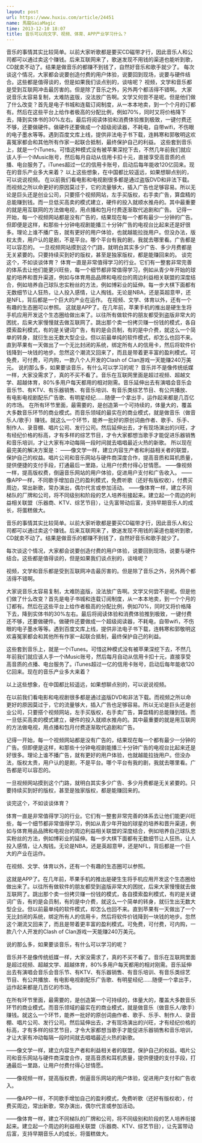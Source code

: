 ```yaml
---
layout: post
url: https://www.huxiu.com/article/24451
name: 馬龍GaiaMagic
time: 2013-12-10 18:07
title: 音乐可以向文字、视频、体育、APP产业学习什么？
---
```

音乐的事情其实比较简单。以前大家听歌都是要买CD磁带才行，因此音乐人和公司都可以通过卖这个赚钱。后来互联网来了，歌迷发现不用钱的渠道也能听到歌，CD就卖不动了。结果是做音乐的都赚不到钱了，自然好音乐和歌手就少了。 每次谈这个情况，大家都会说要创造付费的用户体验，说要回到现场，说要与硬件结合。这些都是值得谈的，但是如果我们谈点别的，谈啥呢？ 视频，文学和音乐都是受到互联网冲击最厉害的。但是除了音乐之外，另外两个都活得不错啊。 大家说音乐太容易复制，太难防盗版，没法放广告啊。文学又何尝不是呢。但是他们做了什么改变？首先是电子书城和连载订阅制度，从一本本地卖，到一个个月的订都有。然后在这些平台上给作者极高的分配比例，例如70%，同时又将价格降下去，降到实体书的30%左右。最后将阅读体验和消费体验推到极致，一键付费还不够，还要做硬件。做硬件还要做成一个超级阅读器，不耗电，自带wifi，不伤眼的电子墨水等等。遇到百度文库上线，提供非法电子书下载，连韩寒和郭敬明这欢喜冤家都会和其他所有作家一起联合抵制，最终保护自己的利益。 这些套到音乐上，就是一个iTunes。可惜这种模式没有被苹果深挖下去，不然几年前我们就应该人手一个iMusic账号，然后每月自动从信用卡扣十元，直接享受高音质的点播、电台服务了。iTunes超过一亿的信用卡账号，启动后每年能收120亿回来。现在的音乐产业多大来着？ 以上这些想象，在中国都比较遥远，如果想聊点别的，可以说说视频。 在以前我们看电影和电视剧很多都是通过盗版DVD和非法下载。而视频之所以命更好的原因莫过于，它的流量够大，插入广告也足够容易。所以无论是巨头还是创业公司，只要搭个视频网站，左手买版权，右手卖广告，算盘精的总能赚到钱。而一旦低买高卖的模式建立，硬件的投入就顺水推舟的。其中最重要的就是用互联网的方法做电视，用点播和包月付费逐渐取代追剧和广告。 记得一开始，每一个视频网站都是没有广告的，结果现在每一个都有最少一分钟的广告。但即便是这样，和那些十分钟电视剧能播三十分钟广告的电视台比起来还是好很多。理论上谁不播广告，就有更好的用户体验，也就越能拉拢用户。但没办法，版权太贵，用户认的是剧，不是平台。哪个平台有我的剧，我就去哪里看。广告都是可以容忍的。 一旦视频网站摸到这个门路，就明白其实多少广告、多少月费都是无关紧要的。只要持续买到好的版权，甚至是独家版权，都是能赚回来的。 谈完这个，不如谈谈体育？ 体育一直是非常值得学习的行业。它们有一整套非常完善的体系去让他们能更兴旺些，每一个细节都非常值得学习，例如从青少年开始的球星的培养和晋升渠道，例如与体育用品品牌和电视台的周边利益相关联盟的深度结合，例如培养自己球队忠实粉丝的方法，例如博彩业的延伸。每一步大棋下面都有无数细节让人狂热，让人投入感情，让人掏钱。无论是NBA，还是英超意甲，还是NFL，背后都是一个巨大的产业在运作。 在视频、文学、体育以外，还有一个有趣的生态圈可以参照。 这就是APP了。在几年前，苹果手机的推出是硬生生将手机应用开发这个生态圈给做出来了。以往所有做软件的朋友都受到盗版非常大的困扰，后来大家慢慢就去做互联网了。跳出那个卖一份拷贝赚一份钱的模式，各自摸索盈利模式，有的是关键词广告，有的是会员制，有的是中介费，就这么一个简单的转身，就衍生出无数大型企业。但以前最单纯的软件模式，却怎么也回不来。直到苹果有一天做出了一个无比封闭的系统，绑定所有人的信用卡，然后将软件价钱降到一块钱的地步。忽然这个潮流又回来了，而且是带着更丰富的盈利模式。可免费，可付费，可内购，一款八个人开发的Clash of Clan游戏一天能赚240万美元。 说的那么多，如果要谈音乐，有什么可以学习的呢？ 音乐并不是像传统纸媒一样，大家没需求了，真的不买不看了。音乐在互联网里面是超过视频、超越文学、超越体育，80%多用户每天都用的相对刚需。音乐延伸出去有演唱会音乐会音乐节、有KTV、有乐器销售、有音乐培训、有音乐类综艺节目、有公共播放、有电影电视剧配乐广告歌、有明星经纪……随便一个拿出手，运作起来都是几百亿的市场。 在所有环节里面，最需要的，是创造第一个可持续的，体量大的，覆盖大多数音乐环节的商业模式。而音乐领域的最实在的商业模式，就是做音乐（做音乐人/歌手）赚钱。就这么一个环节，能养一批好的原创词曲作者、歌手、乐手、制作人、录音棚、唱片公司、发行公司。然后延伸出去，才有现场演出的兴旺，才有经纪价格的标高，才有多样的综艺节目，才令大家都想当歌手才能促进乐器销售和音乐培训，才让大家有冲动每隔一段时间就去唱唱最近火热的新歌。 所以现在最完美的解决方案是： ——像文学一样，建立内容生产者和利益相关者的联盟，保护自己的权益。唱片公司和音乐网站与硬件商深度合作，提高音质和耳机质量，提供便捷的支付手段，打通最后一里路，让用户付费付得心甘情愿。 ——像视频一样，提高版权费，倒逼音乐网站的用户体验，促进用户支付和广告收入。 ——像APP一样，不同歌手增加自己的盈利模式，免费听歌（还好有版权收），付费买周边，常出新歌，常办演出，偶尔代言或参加活动。 ——像体育一样，建立不同梯队的厂牌和公司，将不同级别和阶段的艺人培养衔接起来。建立起一个周边的利益相关联盟（乐器商、KTV、综艺节目），让先富带动后富，支持早期音乐人的成长，将蛋糕做大。

音乐的事情其实比较简单。以前大家听歌都是要买CD磁带才行，因此音乐人和公司都可以通过卖这个赚钱。后来互联网来了，歌迷发现不用钱的渠道也能听到歌，CD就卖不动了。结果是做音乐的都赚不到钱了，自然好音乐和歌手就少了。

每次谈这个情况，大家都会说要创造付费的用户体验，说要回到现场，说要与硬件结合。这些都是值得谈的，但是如果我们谈点别的，谈啥呢？

视频，文学和音乐都是受到互联网冲击最厉害的。但是除了音乐之外，另外两个都活得不错啊。

大家说音乐太容易复制，太难防盗版，没法放广告啊。文学又何尝不是呢。但是他们做了什么改变？首先是电子书城和连载订阅制度，从一本本地卖，到一个个月的订都有。然后在这些平台上给作者极高的分配比例，例如70%，同时又将价格降下去，降到实体书的30%左右。最后将阅读体验和消费体验推到极致，一键付费还不够，还要做硬件。做硬件还要做成一个超级阅读器，不耗电，自带wifi，不伤眼的电子墨水等等。遇到百度文库上线，提供非法电子书下载，连韩寒和郭敬明这欢喜冤家都会和其他所有作家一起联合抵制，最终保护自己的利益。

这些套到音乐上，就是一个iTunes。可惜这种模式没有被苹果深挖下去，不然几年前我们就应该人手一个iMusic账号，然后每月自动从信用卡扣十元，直接享受高音质的点播、电台服务了。iTunes超过一亿的信用卡账号，启动后每年能收120亿回来。现在的音乐产业多大来着？

以上这些想象，在中国都比较遥远，如果想聊点别的，可以说说视频。

在以前我们看电影和电视剧很多都是通过盗版DVD和非法下载。而视频之所以命更好的原因莫过于，它的流量够大，插入广告也足够容易。所以无论是巨头还是创业公司，只要搭个视频网站，左手买版权，右手卖广告，算盘精的总能赚到钱。而一旦低买高卖的模式建立，硬件的投入就顺水推舟的。其中最重要的就是用互联网的方法做电视，用点播和包月付费逐渐取代追剧和广告。

记得一开始，每一个视频网站都是没有广告的，结果现在每一个都有最少一分钟的广告。但即便是这样，和那些十分钟电视剧能播三十分钟广告的电视台比起来还是好很多。理论上谁不播广告，就有更好的用户体验，也就越能拉拢用户。但没办法，版权太贵，用户认的是剧，不是平台。哪个平台有我的剧，我就去哪里看。广告都是可以容忍的。

一旦视频网站摸到这个门路，就明白其实多少广告、多少月费都是无关紧要的。只要持续买到好的版权，甚至是独家版权，都是能赚回来的。

谈完这个，不如谈谈体育？

体育一直是非常值得学习的行业。它们有一整套非常完善的体系去让他们能更兴旺些，每一个细节都非常值得学习，例如从青少年开始的球星的培养和晋升渠道，例如与体育用品品牌和电视台的周边利益相关联盟的深度结合，例如培养自己球队忠实粉丝的方法，例如博彩业的延伸。每一步大棋下面都有无数细节让人狂热，让人投入感情，让人掏钱。无论是NBA，还是英超意甲，还是NFL，背后都是一个巨大的产业在运作。

在视频、文学、体育以外，还有一个有趣的生态圈可以参照。

这就是APP了。在几年前，苹果手机的推出是硬生生将手机应用开发这个生态圈给做出来了。以往所有做软件的朋友都受到盗版非常大的困扰，后来大家慢慢就去做互联网了。跳出那个卖一份拷贝赚一份钱的模式，各自摸索盈利模式，有的是关键词广告，有的是会员制，有的是中介费，就这么一个简单的转身，就衍生出无数大型企业。但以前最单纯的软件模式，却怎么也回不来。直到苹果有一天做出了一个无比封闭的系统，绑定所有人的信用卡，然后将软件价钱降到一块钱的地步。忽然这个潮流又回来了，而且是带着更丰富的盈利模式。可免费，可付费，可内购，一款八个人开发的Clash of Clan游戏一天能赚240万美元。

说的那么多，如果要谈音乐，有什么可以学习的呢？

音乐并不是像传统纸媒一样，大家没需求了，真的不买不看了。音乐在互联网里面是超过视频、超越文学、超越体育，80%多用户每天都用的相对刚需。音乐延伸出去有演唱会音乐会音乐节、有KTV、有乐器销售、有音乐培训、有音乐类综艺节目、有公共播放、有电影电视剧配乐广告歌、有明星经纪……随便一个拿出手，运作起来都是几百亿的市场。

在所有环节里面，最需要的，是创造第一个可持续的，体量大的，覆盖大多数音乐环节的商业模式。而音乐领域的最实在的商业模式，就是做音乐（做音乐人/歌手）赚钱。就这么一个环节，能养一批好的原创词曲作者、歌手、乐手、制作人、录音棚、唱片公司、发行公司。然后延伸出去，才有现场演出的兴旺，才有经纪价格的标高，才有多样的综艺节目，才令大家都想当歌手才能促进乐器销售和音乐培训，才让大家有冲动每隔一段时间就去唱唱最近火热的新歌。

——像文学一样，建立内容生产者和利益相关者的联盟，保护自己的权益。唱片公司和音乐网站与硬件商深度合作，提高音质和耳机质量，提供便捷的支付手段，打通最后一里路，让用户付费付得心甘情愿。

——像视频一样，提高版权费，倒逼音乐网站的用户体验，促进用户支付和广告收入。

——像APP一样，不同歌手增加自己的盈利模式，免费听歌（还好有版权收），付费买周边，常出新歌，常办演出，偶尔代言或参加活动。

——像体育一样，建立不同梯队的厂牌和公司，将不同级别和阶段的艺人培养衔接起来。建立起一个周边的利益相关联盟（乐器商、KTV、综艺节目），让先富带动后富，支持早期音乐人的成长，将蛋糕做大。

